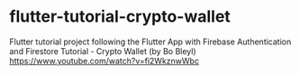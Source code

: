 # flutter-tutorial-crypto-wallet
Flutter tutorial project following the Flutter App with Firebase Authentication and Firestore Tutorial - Crypto Wallet (by Bo Bleyl) https://www.youtube.com/watch?v=fi2WkznwWbc
